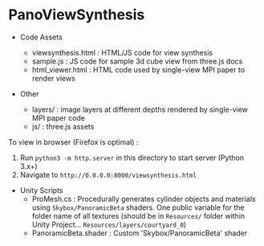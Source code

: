 # PanoViewSynthesis

* Code Assets
  * viewsynthesis.html : HTML/JS code for view synthesis
  * sample.js : JS code for sample 3d cube view from three.js docs
  * html_viewer.html : HTML code used by single-view MPI paper to render views
  
* Other
  * layers/ : image layers at different depths rendered by single-view MPI paper code
  * js/ : three.js assets 
  
To view in browser (Firefox is optimal) :

1. Run `python3 -m http.server` in this directory to start server (Python 3.x+)
2. Navigate to `http://0.0.0.0:8000/viewsynthesis.html`


* Unity Scripts
  * ProMesh.cs : Procedurally generates cylinder objects and materials using `Skybox/PanoramicBeta` shaders. One public variable for the folder name of all textures (should be in `Resources/` folder within Unity Project... `Resources/layers/courtyard_0`)
  * PanoramicBeta.shader : Custom 'Skybox/PanoramicBeta' shader
